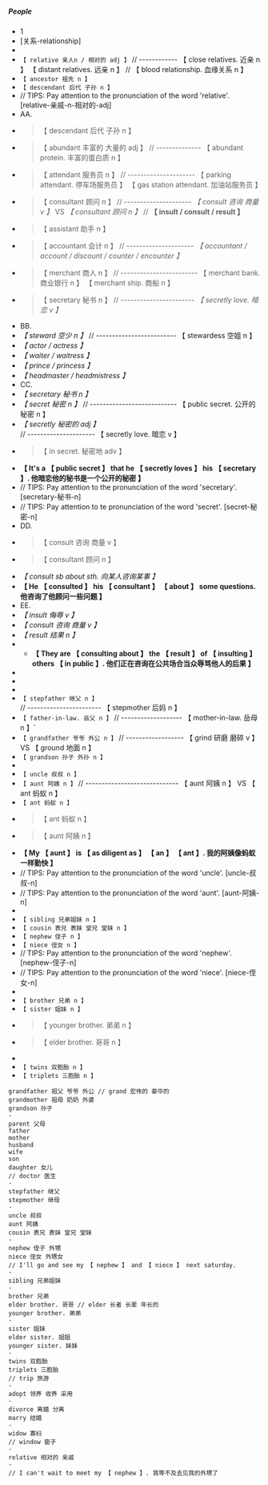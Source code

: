 ##### People

- 1
- [关系-relationship]
-
- `【 relative 亲人n / 相对的 adj 】` // ------------ 【 close relatives. 近亲 n 】 【 distant relatives. 远亲 n 】 // 【 blood relationship. 血缘关系 n 】
- `【 ancestor 祖先 n 】`
- `【 descendant 后代 子孙 n 】`
- // TIPS: Pay attention to the pronunciation of the word 'relative'. [relative-亲戚-n-相对的-adj]
- AA.
- > 【 descendant 后代 子孙 n 】
- > 【 abundant 丰富的 大量的 adj 】 // -------------- 【 abundant protein. 丰富的蛋白质 n 】
- > 【 attendant 服务员 n 】 // --------------------- 【 parking attendant. 停车场服务员 】 【 gas station attendant. 加油站服务员 】
- > 【 consultant 顾问 n 】 // --------------------- _【 consult 咨询 商量 v 】_ VS _【 consultant 顾问 n 】_ // **【 insult / consult / result 】**
- > 【 assistant 助手 n 】
- > 【 accountant 会计 n 】 // --------------------- _【 accountant / account / discount / counter / encounter 】_
- > 【 merchant 商人 n 】 // ------------------------ 【 merchant bank. 商业银行 n 】 【 merchant ship. 商船 n 】
- > 【 secretary 秘书 n 】 // ----------------------- _【 secretly love. 暗恋 v 】_
- BB.
- _【 steward 空少 n 】_ // ------------------------- 【 stewardess 空姐 n 】
- _【 actor / actress 】_
- _【 waiter / waitress 】_
- _【 prince / princess 】_
- _【 headmaster / headmistress 】_
- CC.
- _【 secretary 秘书 n 】_
- _【 secret 秘密 n 】_ // --------------------------- 【 public secret. 公开的秘密 n 】
- _【 secretly 秘密的 adj 】_ // --------------------- 【 secretly love. 暗恋 v 】
- > 【 in secret. 秘密地 adv 】
- **【 It's a 【 public secret 】 that he 【 secretly loves 】 his 【 secretary 】. 他暗恋他的秘书是一个公开的秘密 】**
- // TIPS: Pay attention to the pronunciation of the word 'secretary'. [secretary-秘书-n]
- // TIPS: Pay attention to te pronunciation of the word 'secret'. [secret-秘密-n]
- DD.
- > 【 consult 咨询 商量 v 】
- > 【 consultant 顾问 n 】
- _【 consult sb about sth. 向某人咨询某事 】_
- **【 He 【 consulted 】 his 【 consultant 】 【 about 】 some questions. 他咨询了他顾问一些问题 】**
- EE.
- _【 insult 侮辱 v 】_
- _【 consult 咨询 商量 v 】_
- _【 result 结果 n 】_
- - **【 They are 【 consulting about 】 the 【 result 】 of 【 insulting 】 others 【 in public 】. 他们正在咨询在公共场合当众辱骂他人的后果 】**
-
-
-
- `【 stepfather 继父 n 】` // ----------------------- 【 stepmother 后妈 n 】
- `【 father-in-law. 岳父 n 】` // ------------------- 【 mother-in-law. 岳母 n 】`
- `【 grandfather 爷爷 外公 n 】` // ------------------ 【 grind 研磨 磨碎 v 】VS 【 ground 地面 n 】
- `【 grandson 孙子 外孙 n 】`
-
- `【 uncle 叔叔 n 】`
- `【 aunt 阿姨 n 】` // ----------------------------- 【 aunt 阿姨 n 】 VS 【 ant 蚂蚁 n 】
- `【 ant 蚂蚁 n 】`
- > 【 ant 蚂蚁 n 】
- > 【 aunt 阿姨 n 】
- **【 My 【 aunt 】 is 【 as diligent as 】 【 an 】 【 ant 】. 我的阿姨像蚂蚁一样勤快 】**
- // TIPS: Pay attention to the pronunciation of the word 'uncle'. [uncle-叔叔-n]
- // TIPS: Pay attention to the pronunciation of the word 'aunt'. [aunt-阿姨-n]
-
- `【 sibling 兄弟姐妹 n 】`
- `【 cousin 表兄 表妹 堂兄 堂妹 n 】`
- `【 nephew 侄子 n 】`
- `【 niece 侄女 n 】`
- // TIPS: Pay attention to the pronunciation of the word 'nephew'. [nephew-侄子-n]
- // TIPS: Pay attention to the pronunciation of the word 'niece'. [niece-侄女-n]
-
- `【 brother 兄弟 n 】`
- `【 sister 姐妹 n 】`
- > 【 younger brother. 弟弟 n 】
- > 【 elder brother. 哥哥 n 】
-
- `【 twins 双胞胎 n 】`
- `【 triplets 三胞胎 n 】`

```
grandfather 祖父 爷爷 外公 // grand 宏伟的 豪华的
grandmother 祖母 奶奶 外婆
grandson 孙子
-
parent 父母
father
mother
husband
wife
son
daughter 女儿
// doctor 医生
-
stepfather 继父
stepmother 继母
-
uncle 叔叔
aunt 阿姨
cousin 表兄 表妹 堂兄 堂妹
-
nephew 侄子 外甥
niece 侄女 外甥女
// I'll go and see my 【 nephew 】 and 【 niece 】 next saturday.
-
sibling 兄弟姐妹
-
brother 兄弟
elder brother. 哥哥 // elder 长者 长辈 年长的
younger brother. 弟弟
-
sister 姐妹
elder sister. 姐姐
younger sister. 妹妹
-
twins 双胞胎
triplets 三胞胎
// trip 旅游
-
adopt 领养 收养 采用
-
divorce 离婚 分离
marry 结婚
-
widow 寡妇
// window 窗子
-
relative 相对的 亲戚
-
// I can't wait to meet my 【 nephew 】. 我等不及去见我的外甥了
```

